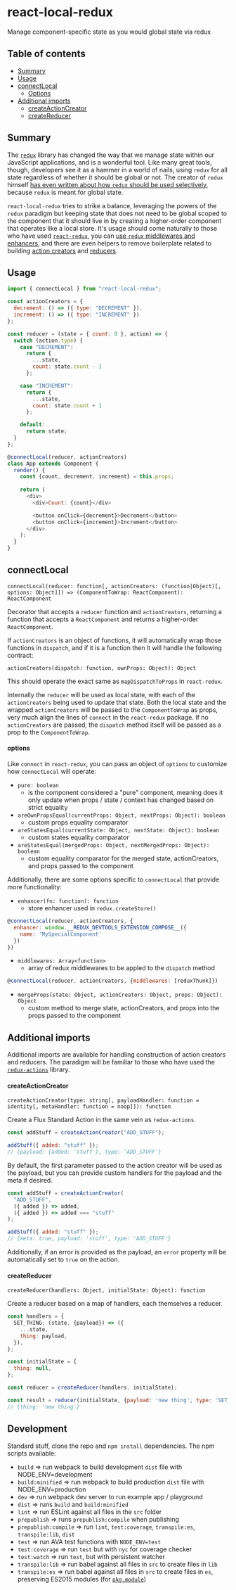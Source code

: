 # react-local-redux

Manage component-specific state as you would global state via redux

## Table of contents

- [Summary](#summary)
- [Usage](#usage)
- [connectLocal](#connectlocal)
  - [Options](#options)
- [Additional imports](#additional-imports)
  - [createActionCreator](#createactioncreator)
  - [createReducer](#createreducer)

## Summary

The [`redux`](https://github.com/reduxjs/redux) library has changed the way that we manage state within our JavaScript applications, and is a wonderful tool. Like many great tools, though, developers see it as a hammer in a world of nails, using `redux` for all state regardless of whether it should be global or not. The creator of `redux` himself [has even written about how `redux` should be used selectively](https://medium.com/@dan_abramov/you-might-not-need-redux-be46360cf367), because `redux` is meant for global state.

`react-local-redux` tries to strike a balance, leveraging the powers of the `redux` paradigm but keeping state that does not need to be global scoped to the component that it should live in by creating a higher-order component that operates like a local store. It's usage should come naturally to those who have used [`react-redux`](https://github.com/reduxjs/react-redux), you can [use `redux` middlewares and enhancers](#options), and there are even helpers to remove boilerplate related to building [action creators](#createactioncreator) and [reducers](#createreducer).

## Usage

```javascript
import { connectLocal } from "react-local-redux";

const actionCreators = {
  decrement: () => ({ type: "DECREMENT" }),
  increment: () => ({ type: "INCREMENT" })
};

const reducer = (state = { count: 0 }, action) => {
  switch (action.type) {
    case "DECREMENT":
      return {
        ...state,
        count: state.count - 1
      };

    case "INCREMENT":
      return {
        ...state,
        count: state.count + 1
      };

    default:
      return state;
  }
};

@connectLocal(reducer, actionCreators)
class App extends Component {
  render() {
    const {count, decrement, increment} = this.props;
    
    return (
      <div>
        <div>Count: {count}</div>

        <button onClick={decrement}>Decrement</button>
        <button onClick={increment}>Increment</button>
      </div>
    );
  }
}
```

## connectLocal

`connectLocal(reducer: function[, actionCreators: (function|Object)[, options: Object]]) => (ComponentToWrap: ReactComponent): ReactComponent`

Decorator that accepts a `reducer` function and `actionCreators`, returning a function that accepts a `ReactComponent` and returns a higher-order `ReactComponent`.

If `actionCreators` is an object of functions, it will automatically wrap those functions in `dispatch`, and if it is a function then it will handle the following contract:

`actionCreators(dispatch: function, ownProps: Object): Object`

This should operate the exact same as `mapDispatchToProps` in `react-redux`.

Internally the `reducer` will be used as local state, with each of the `actionCreators` being used to update that state. Both the local state and the wrapped `actionCreators` will be passed to the `ComponentToWrap` as props, very much align the lines of `connect` in the `react-redux` package. If no `actionCreators` are passed, the `dispatch` method itself will be passed as a prop to the `ComponentToWrap`.

#### options

Like `connect` in `react-redux`, you can pass an object of `options` to customize how `connectLocal` will operate:

- `pure: boolean`
  - is the component considered a "pure" component, meaning does it only update when props / state / context has changed based on strict equality
- `areOwnPropsEqual(currentProps: Object, nextProps: Object): boolean`
  - custom props equality comparator
- `areStatesEqual(currentState: Object, nextState: Object): boolean`
  - custom states equality comparator
- `areStatesEqual(mergedProps: Object, nextMergedProps: Object): boolean`
  - custom equality comparator for the merged state, actionCreators, and props passed to the component

Additionally, there are some options specific to `connectLocal` that provide more functionality:

- `enhancer(fn: function): function`
  - store enhancer used in `redux.createStore()`

```javascript
@connectLocal(reducer, actionCreators, {
  enhancer: window.__REDUX_DEVTOOLS_EXTENSION_COMPOSE__({
    name: 'MySpecialComponent'
  })
})
```

- `middlewares: Array<function>`
  - array of redux middlewares to be appled to the `dispatch` method

```javascript
@connectLocal(reducer, actionCreators, {middlewares: [reduxThunk]})
```

- `mergeProps(state: Object, actionCreators: Object, props: Object): Object`
  - custom method to merge state, actionCreators, and props into the props passed to the component

## Additional imports

Additional imports are available for handling construction of action creators and reducers. The paradigm will be familiar to those who have used the [`redux-actions`](https://github.com/redux-utilities/redux-actions) library.

#### createActionCreator

`createActionCreator(type: string[, payloadHandler: function = identity[, metaHandler: function = noop]]): function`

Create a Flux Standard Action in the same vein as `redux-actions`.

```javascript
const addStuff = createActionCreator("ADD_STUFF");

addStuff({ added: "stuff" });
// {payload: {added: 'stuff'}, type: 'ADD_STUFF'}
```

By default, the first parameter passed to the action creator will be used as the payload, but you can provide custom handlers for the payload and the meta if desired.

```javascript
const addStuff = createActionCreator(
  "ADD_STUFF",
  ({ added }) => added,
  ({ added }) => added === "stuff"
);

addStuff({ added: "stuff" });
// {meta: true, payload: 'stuff', type: 'ADD_STUFF'}
```

Additionally, if an error is provided as the payload, an `error` property will be automatically set to `true` on the action.

#### createReducer

`createReducer(handlers: Object, initialState: Object): function`

Create a reducer based on a map of handlers, each themselves a reducer.

```javascript
const handlers = {
  SET_THING; (state, {payload}) => ({
    ...state,
    thing: payload,
  }),
};

const initialState = {
  thing: null,
};

const reducer = createReducer(handlers, initialState);

const result = reducer(initialState, {payload: 'new thing', type: 'SET_THING'});
// {thing: 'new thing'}
```

## Development

Standard stuff, clone the repo and `npm install` dependencies. The npm scripts available:

- `build` => run webpack to build development `dist` file with NODE_ENV=development
- `build:minified` => run webpack to build production `dist` file with NODE_ENV=production
- `dev` => run webpack dev server to run example app / playground
- `dist` => runs `build` and `build:minified`
- `lint` => run ESLint against all files in the `src` folder
- `prepublish` => runs `prepublish:compile` when publishing
- `prepublish:compile` => run `lint`, `test:coverage`, `transpile:es`, `transpile:lib`, `dist`
- `test` => run AVA test functions with `NODE_ENV=test`
- `test:coverage` => run `test` but with `nyc` for coverage checker
- `test:watch` => run `test`, but with persistent watcher
- `transpile:lib` => run babel against all files in `src` to create files in `lib`
- `transpile:es` => run babel against all files in `src` to create files in `es`, preserving ES2015 modules (for
  [`pkg.module`](https://github.com/rollup/rollup/wiki/pkg.module))

